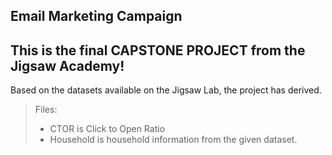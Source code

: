 Email Marketing Campaign
----------------
This is the final **CAPSTONE PROJECT** from the **Jigsaw Academy!**
----------------
Based on the datasets available on the Jigsaw Lab, the project has derived.

>Files:
> - CTOR is Click to Open Ratio 
> - Household is household information from the given dataset.